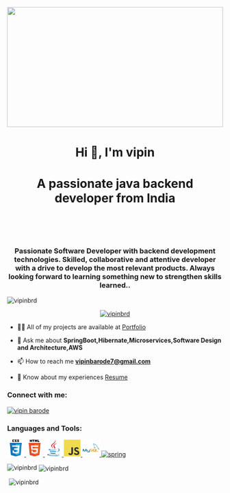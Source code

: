 <img height="280" width="100%" src="https://developers.giphy.com/branch/master/static/api-512d36c09662682717108a38bbb5c57d.gif">

<h1 align="center">Hi 👋, I'm vipin</h1>
<h1 align="center">A passionate java backend developer from India<h1/>
<br/>
<h3 align="center">Passionate Software Developer with backend development technologies. Skilled, collaborative and attentive developer with a drive to develop the most relevant products. Always looking forward to learning something new to strengthen skills learned..</h3>

<p align="left"> <img src="https://komarev.com/ghpvc/?username=vipinbrd&label=Profile%20views&color=0e75b6&style=flat" alt="vipinbrd" /> </p>

<p align="center"> <a href="https://github.com/ryo-ma/github-profile-trophy"><img src="https://github-profile-trophy.vercel.app/?username=vipinbrd" alt="vipinbrd" /></a> </p>

- 👨‍💻 All of my projects are available at [Portfolio](https://vipin-barode-portfolio.netlify.app/)

- 💬 Ask me about **SpringBoot,Hibernate,Microservices,Software Design and Architecture,AWS**

- 📫 How to reach me **vipinbarode7@gmail.com**

- 📄 Know about my experiences [Resume](https://1drv.ms/b/s!AqGDgwUyFCIVgwEXMX0e1vnbX9YJ?e=JMv9B9)

<h3 align="left">Connect with me:</h3>
<p align="left">
<a href="https://www.linkedin.com/in/vipin-barode-5a6023231/" target="blank"><img align="center" src="https://raw.githubusercontent.com/rahuldkjain/github-profile-readme-generator/master/src/images/icons/Social/linked-in-alt.svg" alt="vipin barode" height="30" width="40" /></a>
</p>

<h3 align="left">Languages and Tools:</h3>
<p align="left"> <a href="https://www.w3schools.com/css/" target="_blank" rel="noreferrer"> <img src="https://raw.githubusercontent.com/devicons/devicon/master/icons/css3/css3-original-wordmark.svg" alt="css3" width="40" height="40"/> </a> <a href="https://www.w3.org/html/" target="_blank" rel="noreferrer"> <img src="https://raw.githubusercontent.com/devicons/devicon/master/icons/html5/html5-original-wordmark.svg" alt="html5" width="40" height="40"/> </a> <a href="https://www.java.com" target="_blank" rel="noreferrer"> <img src="https://raw.githubusercontent.com/devicons/devicon/master/icons/java/java-original.svg" alt="java" width="40" height="40"/> </a> <a href="https://developer.mozilla.org/en-US/docs/Web/JavaScript" target="_blank" rel="noreferrer"> <img src="https://raw.githubusercontent.com/devicons/devicon/master/icons/javascript/javascript-original.svg" alt="javascript" width="40" height="40"/> </a> <a href="https://www.mysql.com/" target="_blank" rel="noreferrer"> <img src="https://raw.githubusercontent.com/devicons/devicon/master/icons/mysql/mysql-original-wordmark.svg" alt="mysql" width="40" height="40"/> </a> <a href="https://spring.io/" target="_blank" rel="noreferrer"> <img src="https://www.vectorlogo.zone/logos/springio/springio-icon.svg" alt="spring" width="40" height="40"/> </a> </p>

<p><img align="left" src="https://github-readme-stats.vercel.app/api/top-langs?username=vipinbrd&show_icons=true&locale=en&layout=compact" alt="vipinbrd" /></p>

<p>&nbsp;<img align="center" src="https://github-readme-stats.vercel.app/api?username=vipinbrd&show_icons=true&locale=en" alt="vipinbrd" /></p>

<p>&nbsp;<img align="center" src="https://activity-graph.herokuapp.com/graph?username=vipinbrd&bg_color=radical&area=true" alt="vipinbrd" /></p>


